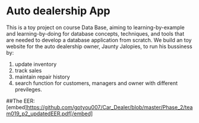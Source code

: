 # Auto dealership App
This is a toy project on course Data Base, aiming to learning-by-example and learning-by-doing for database concepts, techniques, and tools that are needed to develop a database application from scratch.
We build an toy website for the auto dealership owner, Jaunty Jalopies, to run his bussiness by:
1. update inventory
2. track sales
3. maintain repair history
4. search function for customers, managers and owner with different previleges. 

##The EER:
[embed]https://github.com/gotyou007/Car_Dealer/blob/master/Phase_2/team019_p2_updatedEER.pdf[/embed]
